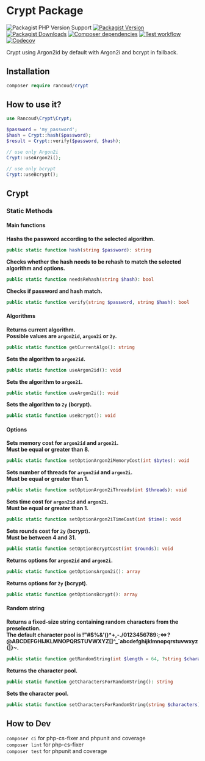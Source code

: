 # Crypt Package

![Packagist PHP Version Support](https://img.shields.io/packagist/php-v/rancoud/crypt)
[![Packagist Version](https://img.shields.io/packagist/v/rancoud/crypt)](https://packagist.org/packages/rancoud/crypt)
[![Packagist Downloads](https://img.shields.io/packagist/dt/rancoud/crypt)](https://packagist.org/packages/rancoud/crypt)
[![Composer dependencies](https://img.shields.io/badge/dependencies-0-brightgreen)](https://github.com/rancoud/Crypt/blob/master/composer.json)
[![Test workflow](https://img.shields.io/github/actions/workflow/status/rancoud/crypt/test.yml?branch=master)](https://github.com/rancoud/crypt/actions/workflows/test.yml)
[![Codecov](https://img.shields.io/codecov/c/github/rancoud/crypt?logo=codecov)](https://codecov.io/gh/rancoud/crypt)

Crypt using Argon2id by default with Argon2i and bcrypt in fallback.  

## Installation
```php
composer require rancoud/crypt
```

## How to use it?
```php
use Rancoud\Crypt\Crypt;

$password = 'my_password';
$hash = Crypt::hash($password);
$result = Crypt::verify($password, $hash);

// use only Argon2i
Crypt::useArgon2i();

// use only bcrypt
Crypt::useBcrypt();
```

## Crypt
### Static Methods
#### Main functions
**Hashs the password according to the selected algorithm.**
```php
public static function hash(string $password): string
```

**Checks whether the hash needs to be rehash to match the selected algorithm and options.**
```php
public static function needsRehash(string $hash): bool
```

**Checks if password and hash match.**
```php
public static function verify(string $password, string $hash): bool
```

#### Algorithms
**Returns current algorithm.  
Possible values are `argon2id`, `argon2i` or `2y`.**
```php
public static function getCurrentAlgo(): string
```

**Sets the algorithm to `argon2id`.**
```php
public static function useArgon2id(): void
```

**Sets the algorithm to `argon2i`.**
```php
public static function useArgon2i(): void
```

**Sets the algorithm to `2y` (bcrypt).**
```php
public static function useBcrypt(): void
```

#### Options
**Sets memory cost for `argon2id` and `argon2i`.<br>
Must be equal or greater than 8.**
```php
public static function setOptionArgon2iMemoryCost(int $bytes): void
```

**Sets number of threads for `argon2id` and `argon2i`.<br>
Must be equal or greater than 1.**
```php
public static function setOptionArgon2iThreads(int $threads): void
```

**Sets time cost for `argon2id` and `argon2i`.<br>
Must be equal or greater than 1.**
```php
public static function setOptionArgon2iTimeCost(int $time): void
```

**Sets rounds cost for `2y` (bcrypt).<br>
Must be between 4 and 31.**
```php
public static function setOptionBcryptCost(int $rounds): void
```

**Returns options for `argon2id` and `argon2i`.**
```php
public static function getOptionsArgon2i(): array
```

**Returns options for `2y` (bcrypt).**
```php
public static function getOptionsBcrypt(): array
```

#### Random string
**Returns a fixed-size string containing random characters from the preselection.  
The default character pool is !"#$%&\'()*+,-./0123456789:;<=>?@ABCDEFGHIJKLMNOPQRSTUVWXYZ[\]^_`abcdefghijklmnopqrstuvwxyz{|}~.**
```php
public static function getRandomString(int $length = 64, ?string $characters = null): string
```

**Returns the character pool.**
```php
public static function getCharactersForRandomString(): string
```

**Sets the character pool.**
```php
public static function setCharactersForRandomString(string $characters): void
```

## How to Dev
`composer ci` for php-cs-fixer and phpunit and coverage  
`composer lint` for php-cs-fixer  
`composer test` for phpunit and coverage
